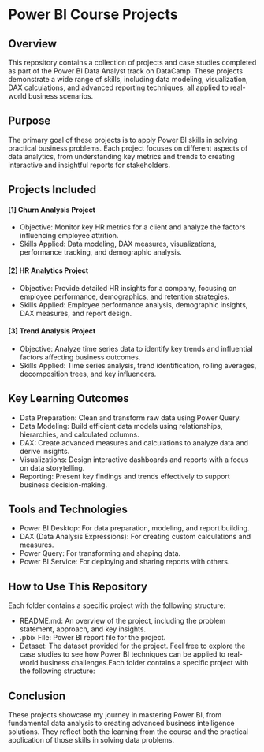 
# Power BI Course Projects

## Overview

This repository contains a collection of projects and case studies completed as part of the Power BI Data Analyst track on DataCamp. These projects demonstrate a wide range of skills, including data modeling, visualization, DAX calculations, and advanced reporting techniques, all applied to real-world business scenarios.

## Purpose

The primary goal of these projects is to apply Power BI skills in solving practical business problems. Each project focuses on different aspects of data analytics, from understanding key metrics and trends to creating interactive and insightful reports for stakeholders.

## Projects Included

####  [1] Churn Analysis Project

- Objective: Monitor key HR metrics for a client and analyze the factors influencing employee attrition.
- Skills Applied: Data modeling, DAX measures, visualizations, performance tracking, and demographic analysis.

#### [2] HR Analytics Project

- Objective: Provide detailed HR insights for a company, focusing on employee performance, demographics, and retention strategies.
- Skills Applied: Employee performance analysis, demographic insights, DAX measures, and report design.

#### [3] Trend Analysis Project

- Objective: Analyze time series data to identify key trends and influential factors affecting business outcomes.
- Skills Applied: Time series analysis, trend identification, rolling averages, decomposition trees, and key influencers.

## Key Learning Outcomes
- Data Preparation: Clean and transform raw data using Power Query.
- Data Modeling: Build efficient data models using relationships, hierarchies, and calculated columns.
- DAX: Create advanced measures and calculations to analyze data and derive insights.
- Visualizations: Design interactive dashboards and reports with a focus on data storytelling.
- Reporting: Present key findings and trends effectively to support business decision-making.

## Tools and Technologies
- Power BI Desktop: For data preparation, modeling, and report building.
- DAX (Data Analysis Expressions): For creating custom calculations and measures.
- Power Query: For transforming and shaping data.
- Power BI Service: For deploying and sharing reports with others.

## How to Use This Repository
Each folder contains a specific project with the following structure:

- README.md: An overview of the project, including the problem statement, approach, and key insights.
- .pbix File: Power BI report file for the project.
- Dataset: The dataset provided for the project.
Feel free to explore the case studies to see how Power BI techniques can be applied to real-world business challenges.Each folder contains a specific project with the following structure:

## Conclusion
These projects showcase my journey in mastering Power BI, from fundamental data analysis to creating advanced business intelligence solutions. They reflect both the learning from the course and the practical application of those skills in solving data problems.
